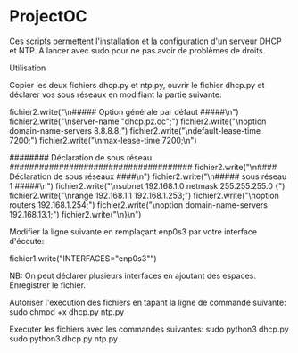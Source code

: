 # ProjectOC

Ces scripts permettent l'installation et la configuration d'un serveur DHCP et NTP.
A lancer avec sudo pour ne pas avoir de problèmes de droits.

Utilisation

Copier les deux fichiers dhcp.py et ntp.py, ouvrir le fichier dhcp.py et déclarer vos sous réseaux en modifiant la partie suivante:

fichier2.write("\n##### Option générale par défaut #####\n")
fichier2.write("\nserver-name \"dhcp.pz.oc\";")
fichier2.write("\noption domain-name-servers 8.8.8.8;")
fichier2.write("\ndefault-lease-time 7200;")
fichier2.write("\nmax-lease-time 7200;\n")

######## Déclaration de sous réseau #####################################
fichier2.write("\n#### Déclaration de sous réseaux ####\n")
fichier2.write("\n##### sous réseau 1 #####\n")
fichier2.write("\nsubnet 192.168.1.0 netmask 255.255.255.0 {")
fichier2.write("\nrange 192.168.1.1 192.168.1.253;")
fichier2.write("\noption routers 192.168.1.254;")
fichier2.write("\noption domain-name-servers 192.168.13.1;")
fichier2.write("\n}\n")

Modifier la ligne suivante en remplaçant enp0s3 par votre interface d'écoute:

fichier1.write("INTERFACES=\"enp0s3\"")

NB: On peut déclarer plusieurs interfaces en ajoutant des espaces.
Enregistrer le fichier.


Autoriser l'execution des fichiers en tapant la ligne de commande suivante: sudo chmod +x dhcp.py ntp.py

Executer les fichiers avec les commandes suivantes: sudo python3 dhcp.py
sudo python3 dhcp.py ntp.py
